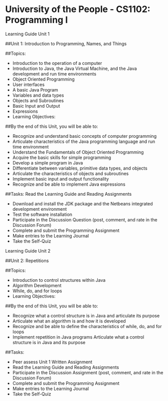 # University of the People - CS1102: Programming I

Learning Guide Unit 1

##Unit 1: Introduction to Programming, Names, and Things

##Topics:
*	Introduction to the operation of a computer
*	Introduction to Java, the Java Virtual Machine, and the Java development and run time environments
*	Object Oriented Programming
*	User interfaces
*	A basic Java Program
*	Variables and data types
*	Objects and Subroutines
*	Basic Input and Output
*	Expressions
*	Learning Objectives:

##By the end of this Unit, you will be able to:
*	Recognize and understand basic concepts of computer programming
*	Articulate characteristics of the Java programming language and run time environment
*	Understand the Fundamentals of Object Oriented Programming
*	Acquire the basic skills for simple programming
*	Develop a simple program in Java
*	Differentiate between variables, primitive data types, and objects
*	Articulate the characteristics of objects and subroutines
*	Implement basic input and output functionality
*	Recognize and be able to implement Java expressions

##Tasks:
Read the Learning Guide and Reading Assignments
*	Download and install the JDK package and the Netbeans integrated development environment
*	Test the software installation
*	Participate in the Discussion Question (post, comment, and rate in the Discussion Forum)
*	Complete and submit the Programming Assignment
*	Make entries to the Learning Journal
*	Take the Self-Quiz

Learning Guide Unit 2

##Unit 2: Repetitions

##Topics:
* Introduction to control structures within Java
* Algorithm Development
* While, do, and for loops
* Learning Objectives:

##By the end of this Unit, you will be able to:
* Recognize what a control structure is in Java and articulate its purpose
* Articulate what an algorithm is and how it is developed
* Recognize and be able to define the characteristics of while, do, and for loops
* Implement repetition in Java programs Articulate what a control structure is in Java and its purpose

##Tasks:
* Peer assess Unit 1 Written Assignment
* Read the Learning Guide and Reading Assignments
* Participate in the Discussion Assignment (post, comment, and rate in the Discussion Forum)
* Complete and submit the Programming Assignment
* Make entries to the Learning Journal
* Take the Self-Quiz
